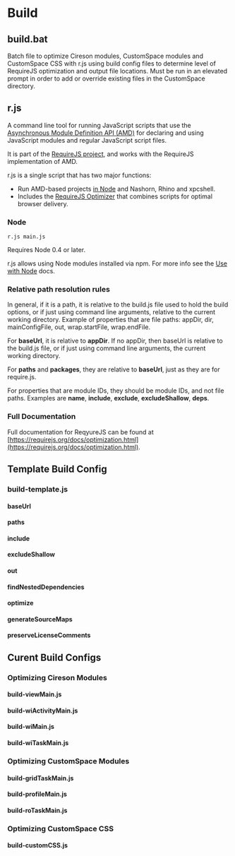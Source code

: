 # Build

## build.bat

Batch file to optimize Cireson modules, CustomSpace modules and CustomSpace CSS with r.js using build config files to determine level of RequireJS optimization and output file locations.
Must be run in an elevated prompt in order to add or override existing files in the CustomSpace directory.

## r.js

A command line tool for running JavaScript scripts that use the
[Asynchronous Module Definition API (AMD)](https://github.com/amdjs/amdjs-api/blob/master/AMD.md)
for declaring and using JavaScript modules and regular JavaScript script files.

It is part of the [RequireJS project](http://requirejs.org), and works with
the RequireJS implementation of AMD.

r.js is a single script that has two major functions:

* Run AMD-based projects [in Node](http://requirejs.org/docs/node.html) and Nashorn, Rhino and xpcshell.
* Includes the [RequireJS Optimizer](http://requirejs.org/docs/optimization.html)
that combines scripts for optimal browser delivery.

### Node

    r.js main.js

Requires Node 0.4 or later.

r.js allows using Node modules installed via npm. For more info see the
[Use with Node](http://requirejs.org/docs/node.html) docs.

### Relative path resolution rules

In general, if it is a path, it is relative to the build.js file used to hold the build options, or if just using command line arguments, relative to the current working directory. Example of properties that are file paths: appDir, dir, mainConfigFile, out, wrap.startFile, wrap.endFile.

For **baseUrl**, it is relative to **appDir**. If no appDir, then baseUrl is relative to the build.js file, or if just using command line arguments, the current working directory.

For **paths** and **packages**, they are relative to **baseUrl**, just as they are for require.js.

For properties that are module IDs, they should be module IDs, and not file paths. Examples are **name**, **include**, **exclude**, **excludeShallow**, **deps**.

### Full Documentation

Full documentation for ReqyureJS can be found at [https://requirejs.org/docs/optimization.html](https://requirejs.org/docs/optimization.html).

## Template Build Config

### build-template.js

#### baseUrl
#### paths
#### include
#### excludeShallow
#### out
#### findNestedDependencies
#### optimize
#### generateSourceMaps
#### preserveLicenseComments

## Curent Build Configs

### Optimizing Cireson Modules

#### build-viewMain.js

#### build-wiActivityMain.js

#### build-wiMain.js

#### build-wiTaskMain.js

### Optimizing CustomSpace Modules

#### build-gridTaskMain.js

#### build-profileMain.js

#### build-roTaskMain.js

### Optimizing CustomSpace CSS

#### build-customCSS.js
